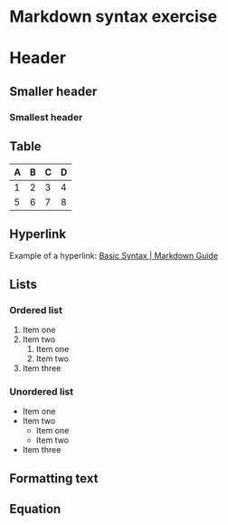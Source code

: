 # Markdown syntax exercise

# Header
## Smaller header
### Smallest header

## Table

| A | B | C | D |
|---|---|---|---|
| 1 | 2 | 3 | 4 |
| 5 | 6 | 7 | 8 |

## Hyperlink
Example of a hyperlink: [Basic Syntax | Markdown Guide](https://www.markdownguide.org/basic-syntax/)

## Lists

### Ordered list

1. Item one
2. Item two
    1. Item one
    2. Item two
3. Item three

### Unordered list

- Item one
- Item two
    - Item one
    - Item two
- Item three

## Formatting text

## Equation